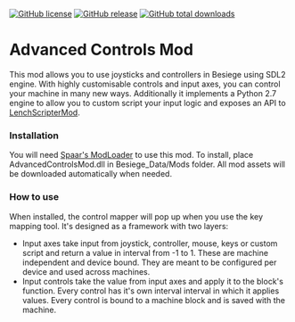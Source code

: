 [![GitHub license](https://img.shields.io/github/license/lench4991/AdvancedControlsMod.svg)](https://github.com/lench4991/AdvancedControlsMod/blob/master/LICENSE.md)
[![GitHub release](https://img.shields.io/github/release/lench4991/AdvancedControlsMod.svg)](https://github.com/lench4991/AdvancedControlsMod/releases)
[![GitHub total downloads](https://img.shields.io/github/downloads/lench4991/AdvancedControlsMod/total.svg)](https://github.com/lench4991/AdvancedControlsMod/releases)

# Advanced Controls Mod

This mod allows you to use joysticks and controllers in Besiege using SDL2 engine. With highly customisable controls and input axes, you can control your machine in many new ways. Additionally it implements a Python 2.7 engine to allow you to custom script your input logic and exposes an API to [LenchScripterMod](https://github.com/lench4991/LenchScripterMod).

### Installation

You will need [Spaar's ModLoader](https://github.com/spaar/besiege-modloader) to use this mod.
To install, place AdvancedControlsMod.dll in Besiege_Data/Mods folder. All mod assets will be downloaded automatically when needed.

### How to use

When installed, the control mapper will pop up when you use the key mapping tool. It's designed as a framework with two layers:

* Input axes take input from joystick, controller, mouse, keys or custom script and return a value in interval from -1 to 1. These are machine independent and device bound. They are meant to be configured per device and used across machines.
* Input controls take the value from input axes and apply it to the block's function. Every control has it's own interval interval in which it applies values. Every control is bound to a machine block and is saved with the machine.
